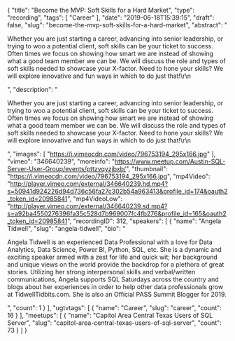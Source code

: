 {
  "title": "Become the MVP: Soft Skills for a Hard Market",
  "type": "recording",
  "tags": [
    "Career"
  ],
  "date": "2019-06-18T15:39:15",
  "draft": false,
  "slug": "become-the-mvp-soft-skills-for-a-hard-market",
  "abstract": "<p>Whether you are just starting a career, advancing into senior leadership, or trying to woo a potential client, soft skills can be your ticket to success. Often times we focus on showing how smart we are instead of showing what a good team member we can be. We will discuss the role and types of soft skills needed to showcase your X-factor. Need to hone your skills? We will explore innovative and fun ways in which to do just that!\r\n</p>",
  "description": "<p>Whether you are just starting a career, advancing into senior leadership, or trying to woo a potential client, soft skills can be your ticket to success. Often times we focus on showing how smart we are instead of showing what a good team member we can be. We will discuss the role and types of soft skills needed to showcase your X-factor. Need to hone your skills? We will explore innovative and fun ways in which to do just that!\r\n</p>",
  "images": [
    "https://i.vimeocdn.com/video/796753194_295x166.jpg"
  ],
  "vimeo": "346640239",
  "moreinfo": "https://www.meetup.com/Austin-SQL-Server-User-Group/events/pttzvqyzjbxb/",
  "thumbnail": "https://i.vimeocdn.com/video/796753194_295x166.jpg",
  "mp4Video": "http://player.vimeo.com/external/346640239.hd.mp4?s=50941d924226d94d736c56fa27c302b54a963413&profile_id=174&oauth2_token_id=20985841",
  "mp4VideoLow": "http://player.vimeo.com/external/346640239.sd.mp4?s=a92ba4550276396fa35c528d7b969007fc4fb276&profile_id=165&oauth2_token_id=20985841",
  "recordingID": 312,
  "speakers": [
    {
      "name": "Angela Tidwell",
      "slug": "angela-tidwell",
      "bio": "<p>Angela Tidwell is an experienced Data Professional with a love for Data Analytics, Data Science, Power BI, Python, SQL, etc. She is a dynamic and exciting speaker armed with a zest for life and quick wit; her background and unique views on the world provide the backdrop for a plethora of great stories. Utilizing her strong interpersonal skills and verbal/written communications, Angela supports SQL Saturdays across the country and blogs about her experiences in order to help other data professionals grow at TidwellTidbits.com. She is also an Official PASS Summit Blogger for 2019.</p>",
      "count": 1
    }
  ],
  "ugtvtags": [
    {
      "name": "Career",
      "slug": "career",
      "count": 16
    }
  ],
  "meetups": [
    {
      "name": "Capitol Area Central Texas Users of SQL Server",
      "slug": "capitol-area-central-texas-users-of-sql-server",
      "count": 73
    }
  ]
}